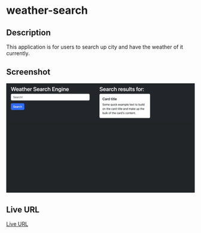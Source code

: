 # weather-search

## Description
This application is for users to search up city and have the weather of it currently.

## Screenshot
![Screenshot of Code Quiz](./screenshot/screenshot.png)


## Live URL
[Live URL](https://sirysiu.github.io/weather-search/ )
